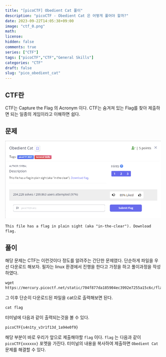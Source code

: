```yaml
---
title: "[picoCTF] Obedient Cat 풀이"
description: "picoCTF - Obedient Cat 은 어떻게 풀어야 할까?"
date: 2023-09-22T14:05:38+09:00
image: "ctf_0.png" 
math: 
license: 
hidden: false
comments: true
series: ["CTF"]
tags: ["picoCTF","CTF","General Skills"]
categories: "CTF"
draft: false
slug: "pico_obedient_cat"
---
```


## CTF란
CTF는 Capture the Flag 의 Acronym 이다. CTF는 숨겨져 있는 Flag를 찾아 제출하면 되는 일종의 게임이라고 이해하면 쉽다.

## 문제

![](q_0.png)

```
This file has a flag in plain sight (aka "in-the-clear"). Download flag.
```
## 풀이

해당 문제는 CTF는 이런것이다 정도를 알려주는 간단한 문제였다.
단순하게 파일을 우선 다운로드 해보자. 필자는 linux 환경에서 진행을 한다고 가정을 하고 풀이과정을 작성하였다.

```
wget https://mercury.picoctf.net/static/704f877da185904ec3992e7255a15c6c/flag
```

그 이후 단순히 다운로드된 파일을 cat으로 출력해보면 된다.
```
cat flag
```
터미널에 다음과 같이 출력되는것을 볼 수 있다.
```
picoCTF{s4n1ty_v3r1f13d_1a94e0f9}
```
해당 부분이 바로 우리가 앞으로 제출해야할 `flag` 이다. `flag` 는 다음과 같이 `picoCTF{xxxxxx}` 포멧을 가진다.
터미널의 내용을 복사하여 제출하면 `Obedient Cat` 문제를 해결할 수 있다.

